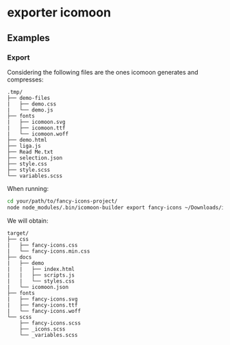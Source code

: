 # exporter icomoon


## Examples

### Export

Considering the following files are the ones icomoon generates and compresses:

```
.tmp/
├── demo-files
|   ├── demo.css
|   └── demo.js
├── fonts
|   ├── icomoon.svg
|   ├── icomoon.ttf
|   └── icomoon.woff
├── demo.html
├── liga.js
├── Read Me.txt
├── selection.json
├── style.css
├── style.scss
└── variables.scss
```

When running:

```bash
cd your/path/to/fancy-icons-project/
node node_modules/.bin/icomoon-builder export fancy-icons ~/Downloads/icomoon.zip scss css fonts docs
```

We will obtain:

```
target/
├── css
|   ├── fancy-icons.css
|   └── fancy-icons.min.css
├── docs
|   ├── demo
|   |   ├── index.html
|   |   ├── scripts.js
|   |   └── styles.css
|   └── icomoon.json
├── fonts
|   ├── fancy-icons.svg
|   ├── fancy-icons.ttf
|   └── fancy-icons.woff
└── scss
    ├── fancy-icons.scss
    ├── _icons.scss
    └── _variables.scss
```

